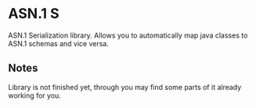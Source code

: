 ASN.1 S
==
ASN.1 Serialization library. Allows you to automatically map java classes to ASN.1 schemas and vice versa.

Notes
--
Library is not finished yet, through you may find some parts of it already working for you.
